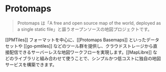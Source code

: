 # Protomaps

> Protomaps は「A free and open source map of the world, deployed as a single static file」と謳うオープンソースの地図プロジェクトです。

[[PMTiles]] フォーマットを中心に、[[Protomaps Basemaps]] といったデータセットや [[go-pmtiles]] などのツール群を提供し、クラウドストレージから直接配信できるサーバーレスな地図ワークフローを実現します。[[MapLibre]] などのライブラリと組み合わせて使うことで、シンプルかつ低コストに独自の地図サービスを構築できます。
